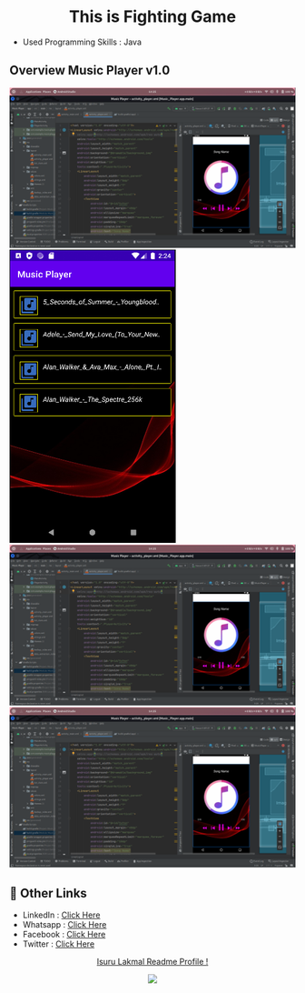 <h1 align="center">This is Fighting Game</h1>

- Used Programming Skills : Java


<h2>Overview Music Player v1.0️ </h2>

![Isuru Lakmal](assets/Screenshot%20from%202022-06-18%2014-25-59.png)
![Isuru Lakmal](assets/Screenshot%20from%202022-06-18%2014-24-23.png)
![Isuru Lakmal](assets/Screenshot%20from%202022-06-18%2014-25-59.png)
![Isuru Lakmal](assets/Screenshot%20from%202022-06-18%2014-25-59.png)



## :link: **Other Links**
- LinkedIn : [Click Here](http://www.linkedin.com/in/isurulakmal99)
- Whatsapp : [Click Here](https://wa.me/message/GWIVXWGZ6AO6F1)
- Facebook : [Click Here](https://www.facebook.com/anushkaisurulakmal.lakmal/)
- Twitter  : [Click Here](https://twitter.com/AnushkaIsuru72?t=5B3SsIFbGZhhmsYqXuX0Yg&s=09)


<p align="center">
<a href="https://github.com/pasindulakshankudaligama/Readme-File-Styles">
Isuru Lakmal Readme Profile !
</a>
</p>

<p align="center">
  <img src="https://capsule-render.vercel.app/api?type=waving&color=gradient&height=80&section=footer"/>
</p>
